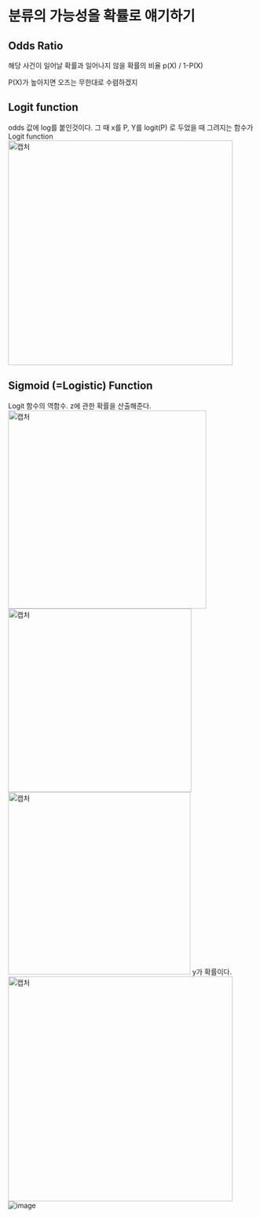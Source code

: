 # 분류의 가능성을 확률로 얘기하기

## Odds Ratio
해당 사건이 일어날 확률과 일어나지 않을 확률의 비율
p(X) / 1-P(X)

P(X)가 높아지면 오즈는 무한대로 수렴하겠지

## Logit function
odds 값에 log를 붙인것이다.
그 때 x를 P, Y를 logit(P) 로 두었을 때 그려지는 함수가 Logit function
<img width="457" alt="캡처" src="https://user-images.githubusercontent.com/34879309/73727308-8e748200-4774-11ea-9201-173aeb003479.PNG">


## Sigmoid (=Logistic) Function
Logit 함수의 역함수.
z에 관한 확률을 산출해준다.
<img width="403" alt="캡처" src="https://user-images.githubusercontent.com/34879309/73727481-e612ed80-4774-11ea-8fae-980b200d7edc.PNG">
<img width="373" alt="캡처" src="https://user-images.githubusercontent.com/34879309/73727562-165a8c00-4775-11ea-8c28-dc0fefc665f0.PNG">
<img width="371" alt="캡처" src="https://user-images.githubusercontent.com/34879309/73727709-60437200-4775-11ea-9c12-e52e9a62fdac.PNG">
y가 확률이다.
<img width="457" alt="캡처" src="https://user-images.githubusercontent.com/34879309/73727833-97198800-4775-11ea-9ed0-56f5eee9e599.PNG">
![image](https://user-images.githubusercontent.com/34879309/73727920-b7e1dd80-4775-11ea-9a54-cb6f9bc1f63b.png)
